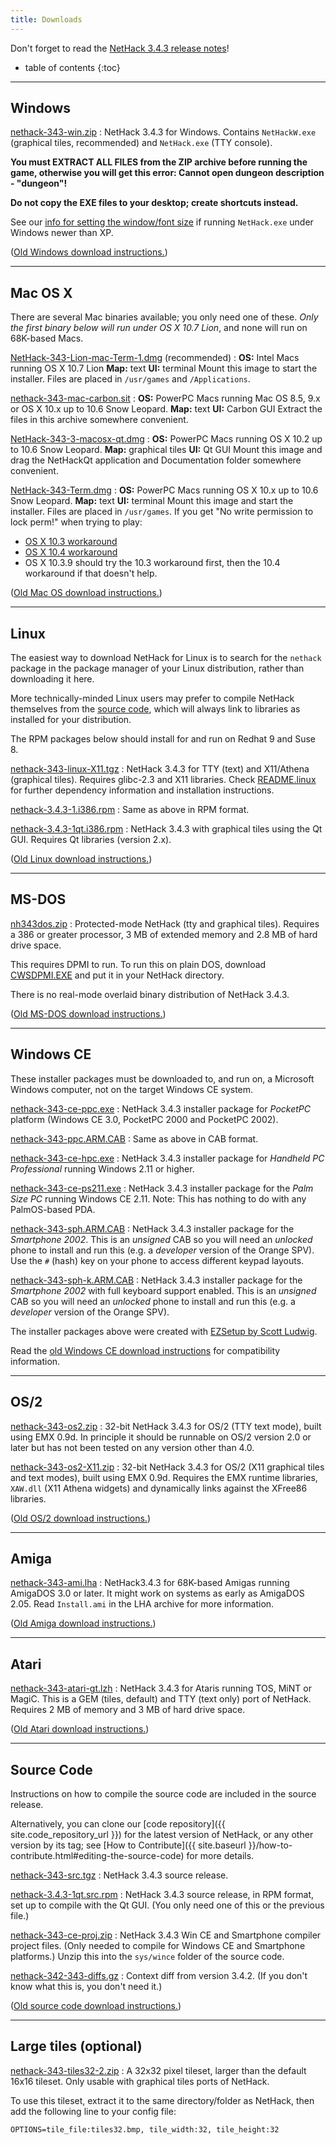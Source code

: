 ```yaml
---
title: Downloads
---
```

Don't forget to read the [NetHack 3.4.3 release notes](release.html)!

* table of contents
{:toc}

---

## Windows

[nethack-343-win.zip](http://sourceforge.net/projects/nethack/files/nethack/3.4.3/nethack-343-win.zip/download)
: NetHack 3.4.3 for Windows.  Contains `NetHackW.exe` (graphical tiles, recommended) and `NetHack.exe` (TTY console).

**You must EXTRACT ALL FILES from the ZIP archive before running the game, otherwise you will get this error: Cannot open dungeon description - "dungeon"!**

**Do not copy the EXE files to your desktop; create shortcuts instead.**

See our [info for setting the window/font size](bugmore/vista-win7.txt) if running `NetHack.exe` under Windows newer than XP.

([Old Windows download instructions.](ports/download-win.html))

---

## Mac OS X

There are several Mac binaries available; you only need one of these.  *Only the first binary below will run under OS X 10.7 Lion*, and none will run on 68K-based Macs.

[NetHack-343-Lion-mac-Term-1.dmg](http://sourceforge.net/projects/nethack/files/nethack/3.4.3/NetHack-343-Lion-mac-Term-1.dmg/download) (recommended)
: **OS:** Intel Macs running OS X 10.7 Lion
  **Map:** text
  **UI:** terminal
  Mount this image to start the installer.  Files are placed in `/usr/games` and `/Applications`.

[nethack-343-mac-carbon.sit](http://sourceforge.net/projects/nethack/files/nethack/3.4.3/nethack-343-mac-carbon.sit/download)
: **OS:** PowerPC Macs running Mac OS 8.5, 9.x or OS X 10.x up to 10.6 Snow Leopard.
  **Map:** text
  **UI:** Carbon GUI
  Extract the files in this archive somewhere convenient.

[NetHack-343-3-macosx-qt.dmg](http://sourceforge.net/projects/nethack/files/nethack/3.4.3/NetHack-343-3-macosx-qt.dmg/download)
: **OS:** PowerPC Macs running OS X 10.2 up to 10.6 Snow Leopard.
  **Map:** graphical tiles
  **UI:** Qt GUI
  Mount this image and drag the NetHackQt application and Documentation folder somewhere convenient.

[NetHack-343-Term.dmg](http://sourceforge.net/projects/nethack/files/nethack/3.4.3/NetHack-343-Term.dmg/download)
: **OS:** PowerPC Macs running OS X 10.x up to 10.6 Snow Leopard.
  **Map:** text
  **UI:** terminal
  Mount this image and start the installer.  Files are placed in `/usr/games`.
  If you get "No write permission to lock perm!" when trying to play:

  * [OS X 10.3 workaround](bugmore/perm-mac.txt)
  * [OS X 10.4 workaround](bugmore/perm-mac104.txt)
  * OS X 10.3.9 should try the 10.3 workaround first, then the 10.4 workaround if that doesn't help.

([Old Mac OS download instructions.](ports/download-mac.html))

---

## Linux

The easiest way to download NetHack for Linux is to search for the `nethack` package in the package manager of your Linux distribution, rather than downloading it here.

More technically-minded Linux users may prefer to compile NetHack themselves from the [source code](#source-code), which will always link to libraries as installed for your distribution.

The RPM packages below should install for and run on Redhat 9 and Suse 8.

[nethack-343-linux-X11.tgz](http://sourceforge.net/projects/nethack/files/nethack/3.4.3/nethack-343-linux-X11.tgz/download)
: NetHack 3.4.3 for TTY (text) and X11/Athena (graphical tiles).  Requires glibc-2.3 and X11 libraries.  Check [README.linux](README.linux.txt) for further dependency information and installation instructions.

[nethack-3.4.3-1.i386.rpm](http://sourceforge.net/projects/nethack/files/nethack/3.4.3/nethack-3.4.3-1.i386.rpm/download)
: Same as above in RPM format.

[nethack-3.4.3-1qt.i386.rpm](http://sourceforge.net/projects/nethack/files/nethack/3.4.3/nethack-3.4.3-1qt.i386.rpm/download)
: NetHack 3.4.3 with graphical tiles using the Qt GUI.  Requires Qt libraries (version 2.x).

([Old Linux download instructions.](ports/download-linux.html))

---

## MS-DOS

[nh343dos.zip](http://sourceforge.net/projects/nethack/files/nethack/3.4.3/nh343dos.zip/download)
: Protected-mode NetHack (tty and graphical tiles).  Requires a 386 or greater processor, 3 MB of extended memory and 2.8 MB of hard drive space.

This requires DPMI to run.  To run this on plain DOS, download [CWSDPMI.EXE](http://www.delorie.com/djgpp/dl/ofc/simtel/v2misc/csdpmi5b.zip/) and put it in your NetHack directory.

There is no real-mode overlaid binary distribution of NetHack 3.4.3.

([Old MS-DOS download instructions.](ports/download-msdos.html))

---

## Windows CE

These installer packages must be downloaded to, and run on, a Microsoft Windows computer, not on the target Windows CE system.

[nethack-343-ce-ppc.exe](http://sourceforge.net/projects/nethack/files/nethack/3.4.3/nethack-343-ce-ppc.exe/download)
: NetHack 3.4.3 installer package for *PocketPC* platform (Windows CE 3.0, PocketPC 2000 and PocketPC 2002).

[nethack-343-ppc.ARM.CAB](http://sourceforge.net/projects/nethack/files/nethack/3.4.3/nethack-343-ppc.ARM.CAB/download)
: Same as above in CAB format.

[nethack-343-ce-hpc.exe](http://sourceforge.net/projects/nethack/files/nethack/3.4.3/nethack-343-ce-hpc.exe/download)
: NetHack 3.4.3 installer package for *Handheld PC Professional* running Windows 2.11 or higher.

[nethack-343-ce-ps211.exe](http://sourceforge.net/projects/nethack/files/nethack/3.4.3/nethack-343-ce-ps211.exe/download)
: NetHack 3.4.3 installer package for the *Palm Size PC* running Windows CE 2.11.  Note: This has nothing to do with any PalmOS-based PDA.

[nethack-343-sph.ARM.CAB](http://sourceforge.net/projects/nethack/files/nethack/3.4.3/nethack-343-sph.ARM.CAB/download)
: NetHack 3.4.3 installer package for the *Smartphone 2002*.  This is an *unsigned* CAB so you will need an *unlocked* phone to install and run this (e.g. a *developer* version of the Orange SPV).  Use the `#` (hash) key on your phone to access different keypad layouts.

[nethack-343-sph-k.ARM.CAB](http://sourceforge.net/projects/nethack/files/nethack/3.4.3/nethack-343-sph-k.ARM.CAB/download)
: NetHack 3.4.3 installer package for the *Smartphone 2002* with full keyboard support enabled.  This is an *unsigned* CAB so you will need an *unlocked* phone to install and run this (e.g. a *developer* version of the Orange SPV).

The installer packages above were created with [EZSetup by Scott Ludwig](http://www.scottlu.com/Content/EZSetup.html).

Read the [old Windows CE download instructions](ports/download-wince.html) for compatibility information.

---

## OS/2

[nethack-343-os2.zip](http://sourceforge.net/projects/nethack/files/nethack/3.4.3/nethack-343-os2.zip/download)
: 32-bit NetHack 3.4.3 for OS/2 (TTY text mode), built using EMX 0.9d.  In principle it should be runnable on OS/2 version 2.0 or later but has not been tested on any version other than 4.0.

[nethack-343-os2-X11.zip](http://sourceforge.net/projects/nethack/files/nethack/3.4.3/nethack-343-os2-X11.zip/download)
: 32-bit NetHack 3.4.3 for OS/2 (X11 graphical tiles and text modes), built using EMX 0.9d.  Requires the EMX runtime libraries, `XAW.dll` (X11 Athena widgets) and dynamically links against the XFree86 libraries.

([Old OS/2 download instructions.](ports/download-os2.html))

---

## Amiga

[nethack-343-ami.lha](http://sourceforge.net/projects/nethack/files/nethack/3.4.3/nethack-343-ami.lha/download)
: NetHack3.4.3 for 68K-based Amigas running AmigaDOS 3.0 or later.  It might work on systems as early as AmigaDOS 2.05.  Read `Install.ami` in the LHA archive for more information.

([Old Amiga download instructions.](ports/download-amiga.html))

---

## Atari

[nethack-343-atari-gt.lzh](http://sourceforge.net/projects/nethack/files/nethack/3.4.3/nethack-343-atari-gt.lzh/download)
: NetHack 3.4.3 for Ataris running TOS, MiNT or MagiC.  This is a GEM (tiles, default) and TTY (text only) port of NetHack.  Requires 2 MB of memory and 3 MB of hard drive space.

([Old Atari download instructions.](ports/download-atari.html))

---

## Source Code

Instructions on how to compile the source code are included in the source release.

Alternatively, you can clone our [code repository]({{ site.code_repository_url }}) for the latest version of NetHack, or any other version by its tag; see [How to Contribute]({{ site.baseurl }}/how-to-contribute.html#editing-the-source-code) for more details.

[nethack-343-src.tgz](http://sourceforge.net/projects/nethack/files/nethack/3.4.3/nethack-343-src.tgz/download)
: NetHack 3.4.3 source release.

[nethack-3.4.3-1qt.src.rpm](http://sourceforge.net/projects/nethack/files/nethack/3.4.3/nethack-3.4.3-1qt.src.rpm/download)
: NetHack 3.4.3 source release, in RPM format, set up to compile with the Qt GUI.  (You only need one of this or the previous file.)

[nethack-343-ce-proj.zip](http://sourceforge.net/projects/nethack/files/nethack/3.4.3/nethack-343-ce-proj.zip/download)
: NetHack 3.4.3 Win CE and Smartphone compiler project files.  (Only needed to compile for Windows CE and Smartphone platforms.)  Unzip this into the `sys/wince` folder of the source code.

[nethack-342-343-diffs.gz](http://sourceforge.net/projects/nethack/files/nethack/3.4.3/nethack-342-343-diffs.gz/download)
: Context diff from version 3.4.2.  (If you don't know what this is, you don't need it.)

([Old source code download instructions.](download-src.html))

---

## Large tiles (optional)

[nethack-343-tiles32-2.zip](http://sourceforge.net/projects/nethack/files/nethack/3.4.3/nethack-343-tiles32-2.zip/download)
: A 32x32 pixel tileset, larger than the default 16x16 tileset.  Only usable with graphical tiles ports of NetHack.

To use this tileset, extract it to the same directory/folder as NetHack, then add the following line to your config file:

```
OPTIONS=tile_file:tiles32.bmp, tile_width:32, tile_height:32
```
